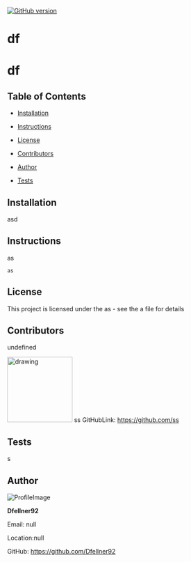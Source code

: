  
[![GitHub version](https://badge.fury.io/gh/dfellner92%2FLettu7.svg)](https://badge.fury.io/gh/dfellner92%2FLettu7)
# df 
# df
## Table of Contents

* [Installation](#Installation)

* [Instructions](#Instructions)

* [License](#License)

* [Contributors](#Contributors)

* [Author](#Author)

* [Tests](#Tests)
## Installation
asd
## Instructions
as
```
as
```
## License 
This project is licensed under the as - see the a file for details
## Contributors
undefined
            
 <img src="https://avatars1.githubusercontent.com/u/290?v=4" alt="drawing" width="150" display="inline"/> ss  GitHubLink: https://github.com/ss
## Tests
s
## Author 

![ProfileImage](https://avatars3.githubusercontent.com/u/61856405?v=4)

**Dfellner92**

Email: null

Location:null

GitHub: https://github.com/Dfellner92
